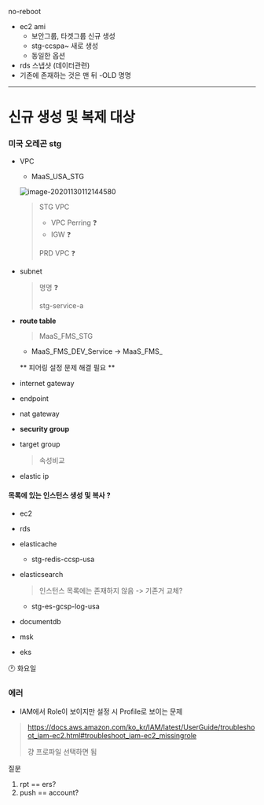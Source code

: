 no-reboot

- ec2 ami
  - 보안그룹, 타겟그룹 신규 생성
  - stg-ccspa~ 새로 생성
  - 동일한 옵션
- rds 스냅샷 (데이터관련)
- 기존에 존재하는 것은 맨 뒤 -OLD 명명

---

# 신규 생성 및 복제 대상

### 미국 오레곤 stg

- VPC

  - MaaS_USA_STG

  ![image-20201130112144580](C:\Users\jihong.kim\AppData\Roaming\Typora\typora-user-images\image-20201130112144580.png)

  > STG VPC
  >
  > - VPC Perring :question:
  > - IGW :question:
  >
  > PRD VPC :question:

- subnet

  > 명명 :question: 
  >
  > stg-service-a

- **route table**

  > MaaS_FMS_STG

  - MaaS_FMS_DEV_Service -> MaaS_FMS_

  ** 피어링 설정 문제 해결 필요 **

- internet gateway

- endpoint

- nat gateway

- **security group**

- target group

  > 속성비교

- elastic ip

#### 목록에 있는 인스턴스 생성 및 복사 ?

- ec2

- rds

- elasticache

  - stg-redis-ccsp-usa

- elasticsearch

  > 인스턴스 목록에는 존재하지 않음 -> 기존거 교체?

  - stg-es-gcsp-log-usa

- documentdb

- msk

- eks



:clock1: 화요일





### 에러

- IAM에서 Role이 보이지만 설정 시 Profile로 보이는 문제

> https://docs.aws.amazon.com/ko_kr/IAM/latest/UserGuide/troubleshoot_iam-ec2.html#troubleshoot_iam-ec2_missingrole
>
> 걍 프로파일 선택하면 됨



질문

1. rpt == ers?
2. push == account?